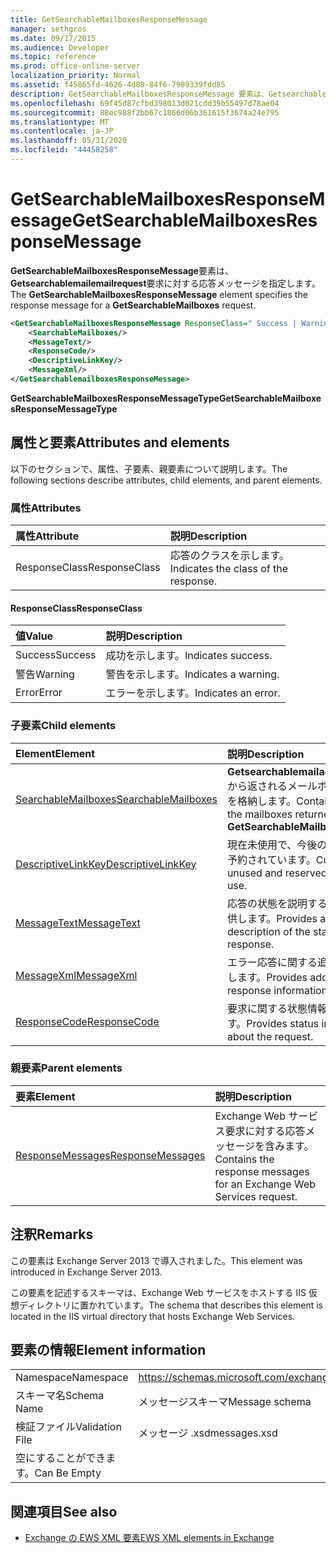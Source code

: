 ```yaml
---
title: GetSearchableMailboxesResponseMessage
manager: sethgros
ms.date: 09/17/2015
ms.audience: Developer
ms.topic: reference
ms.prod: office-online-server
localization_priority: Normal
ms.assetid: f45865fd-4626-4d80-84f6-7989339fdd85
description: GetSearchableMailboxesResponseMessage 要素は、Getsearchablemailemailrequest 要求に対する応答メッセージを指定します。
ms.openlocfilehash: 69f45d87cfbd398013d021cdd39b55497d78ae04
ms.sourcegitcommit: 88ec988f2bb67c1866d06b361615f3674a24e795
ms.translationtype: MT
ms.contentlocale: ja-JP
ms.lasthandoff: 05/31/2020
ms.locfileid: "44458258"
---
```

# <a name="getsearchablemailboxesresponsemessage"></a><span data-ttu-id="c9b3f-103">GetSearchableMailboxesResponseMessage</span><span class="sxs-lookup"><span data-stu-id="c9b3f-103">GetSearchableMailboxesResponseMessage</span></span>

<span data-ttu-id="c9b3f-104">**GetSearchableMailboxesResponseMessage**要素は、 **Getsearchablemailemailrequest**要求に対する応答メッセージを指定します。</span><span class="sxs-lookup"><span data-stu-id="c9b3f-104">The **GetSearchableMailboxesResponseMessage** element specifies the response message for a **GetSearchableMailboxes** request.</span></span> 
  
```XML
<GetSearchableMailboxesResponseMessage ResponseClass=" Success | Warning | Error ">
    <SearchableMailboxes/>
    <MessageText/>
    <ResponseCode/>
    <DescriptiveLinkKey/>
    <MessageXml/>
</GetSearchablemailboxesResponseMessage>
```

 <span data-ttu-id="c9b3f-105">**GetSearchableMailboxesResponseMessageType**</span><span class="sxs-lookup"><span data-stu-id="c9b3f-105">**GetSearchableMailboxesResponseMessageType**</span></span>
## <a name="attributes-and-elements"></a><span data-ttu-id="c9b3f-106">属性と要素</span><span class="sxs-lookup"><span data-stu-id="c9b3f-106">Attributes and elements</span></span>

<span data-ttu-id="c9b3f-107">以下のセクションで、属性、子要素、親要素について説明します。</span><span class="sxs-lookup"><span data-stu-id="c9b3f-107">The following sections describe attributes, child elements, and parent elements.</span></span>
  
### <a name="attributes"></a><span data-ttu-id="c9b3f-108">属性</span><span class="sxs-lookup"><span data-stu-id="c9b3f-108">Attributes</span></span>

|<span data-ttu-id="c9b3f-109">**属性**</span><span class="sxs-lookup"><span data-stu-id="c9b3f-109">**Attribute**</span></span>|<span data-ttu-id="c9b3f-110">**説明**</span><span class="sxs-lookup"><span data-stu-id="c9b3f-110">**Description**</span></span>|
|:-----|:-----|
|<span data-ttu-id="c9b3f-111">ResponseClass</span><span class="sxs-lookup"><span data-stu-id="c9b3f-111">ResponseClass</span></span>  <br/> |<span data-ttu-id="c9b3f-112">応答のクラスを示します。</span><span class="sxs-lookup"><span data-stu-id="c9b3f-112">Indicates the class of the response.</span></span>  <br/> |
   
#### <a name="responseclass"></a><span data-ttu-id="c9b3f-113">ResponseClass</span><span class="sxs-lookup"><span data-stu-id="c9b3f-113">ResponseClass</span></span>

|<span data-ttu-id="c9b3f-114">**値**</span><span class="sxs-lookup"><span data-stu-id="c9b3f-114">**Value**</span></span>|<span data-ttu-id="c9b3f-115">**説明**</span><span class="sxs-lookup"><span data-stu-id="c9b3f-115">**Description**</span></span>|
|:-----|:-----|
|<span data-ttu-id="c9b3f-116">Success</span><span class="sxs-lookup"><span data-stu-id="c9b3f-116">Success</span></span>  <br/> |<span data-ttu-id="c9b3f-117">成功を示します。</span><span class="sxs-lookup"><span data-stu-id="c9b3f-117">Indicates success.</span></span>  <br/> |
|<span data-ttu-id="c9b3f-118">警告</span><span class="sxs-lookup"><span data-stu-id="c9b3f-118">Warning</span></span>  <br/> |<span data-ttu-id="c9b3f-119">警告を示します。</span><span class="sxs-lookup"><span data-stu-id="c9b3f-119">Indicates a warning.</span></span>  <br/> |
|<span data-ttu-id="c9b3f-120">Error</span><span class="sxs-lookup"><span data-stu-id="c9b3f-120">Error</span></span>  <br/> |<span data-ttu-id="c9b3f-121">エラーを示します。</span><span class="sxs-lookup"><span data-stu-id="c9b3f-121">Indicates an error.</span></span>  <br/> |
   
### <a name="child-elements"></a><span data-ttu-id="c9b3f-122">子要素</span><span class="sxs-lookup"><span data-stu-id="c9b3f-122">Child elements</span></span>

|<span data-ttu-id="c9b3f-123">**Element**</span><span class="sxs-lookup"><span data-stu-id="c9b3f-123">**Element**</span></span>|<span data-ttu-id="c9b3f-124">**説明**</span><span class="sxs-lookup"><span data-stu-id="c9b3f-124">**Description**</span></span>|
|:-----|:-----|
|[<span data-ttu-id="c9b3f-125">SearchableMailboxes</span><span class="sxs-lookup"><span data-stu-id="c9b3f-125">SearchableMailboxes</span></span>](searchablemailboxes.md) <br/> |<span data-ttu-id="c9b3f-126">**Getsearchablemailaddressrequest**から返されるメールボックスの配列を格納します。</span><span class="sxs-lookup"><span data-stu-id="c9b3f-126">Contains an array of the mailboxes returned from a **GetSearchableMailboxes** request.</span></span>  <br/> |
|[<span data-ttu-id="c9b3f-127">DescriptiveLinkKey</span><span class="sxs-lookup"><span data-stu-id="c9b3f-127">DescriptiveLinkKey</span></span>](descriptivelinkkey.md) <br/> |<span data-ttu-id="c9b3f-128">現在未使用で、今後の使用のために予約されています。</span><span class="sxs-lookup"><span data-stu-id="c9b3f-128">Currently unused and reserved for future use.</span></span>  <br/> |
|[<span data-ttu-id="c9b3f-129">MessageText</span><span class="sxs-lookup"><span data-stu-id="c9b3f-129">MessageText</span></span>](messagetext.md) <br/> |<span data-ttu-id="c9b3f-130">応答の状態を説明するテキストを提供します。</span><span class="sxs-lookup"><span data-stu-id="c9b3f-130">Provides a text description of the status of the response.</span></span>  <br/> |
|[<span data-ttu-id="c9b3f-131">MessageXml</span><span class="sxs-lookup"><span data-stu-id="c9b3f-131">MessageXml</span></span>](messagexml.md) <br/> |<span data-ttu-id="c9b3f-132">エラー応答に関する追加情報を提供します。</span><span class="sxs-lookup"><span data-stu-id="c9b3f-132">Provides additional error response information.</span></span>  <br/> |
|[<span data-ttu-id="c9b3f-133">ResponseCode</span><span class="sxs-lookup"><span data-stu-id="c9b3f-133">ResponseCode</span></span>](responsecode.md) <br/> |<span data-ttu-id="c9b3f-134">要求に関する状態情報を提供します。</span><span class="sxs-lookup"><span data-stu-id="c9b3f-134">Provides status information about the request.</span></span>  <br/> |
   
### <a name="parent-elements"></a><span data-ttu-id="c9b3f-135">親要素</span><span class="sxs-lookup"><span data-stu-id="c9b3f-135">Parent elements</span></span>

|<span data-ttu-id="c9b3f-136">**要素**</span><span class="sxs-lookup"><span data-stu-id="c9b3f-136">**Element**</span></span>|<span data-ttu-id="c9b3f-137">**説明**</span><span class="sxs-lookup"><span data-stu-id="c9b3f-137">**Description**</span></span>|
|:-----|:-----|
|[<span data-ttu-id="c9b3f-138">ResponseMessages</span><span class="sxs-lookup"><span data-stu-id="c9b3f-138">ResponseMessages</span></span>](responsemessages.md) <br/> |<span data-ttu-id="c9b3f-139">Exchange Web サービス要求に対する応答メッセージを含みます。</span><span class="sxs-lookup"><span data-stu-id="c9b3f-139">Contains the response messages for an Exchange Web Services request.</span></span>  <br/> |
   
## <a name="remarks"></a><span data-ttu-id="c9b3f-140">注釈</span><span class="sxs-lookup"><span data-stu-id="c9b3f-140">Remarks</span></span>

<span data-ttu-id="c9b3f-141">この要素は Exchange Server 2013 で導入されました。</span><span class="sxs-lookup"><span data-stu-id="c9b3f-141">This element was introduced in Exchange Server 2013.</span></span>
  
<span data-ttu-id="c9b3f-142">この要素を記述するスキーマは、Exchange Web サービスをホストする IIS 仮想ディレクトリに置かれています。</span><span class="sxs-lookup"><span data-stu-id="c9b3f-142">The schema that describes this element is located in the IIS virtual directory that hosts Exchange Web Services.</span></span>
  
## <a name="element-information"></a><span data-ttu-id="c9b3f-143">要素の情報</span><span class="sxs-lookup"><span data-stu-id="c9b3f-143">Element information</span></span>

|||
|:-----|:-----|
|<span data-ttu-id="c9b3f-144">Namespace</span><span class="sxs-lookup"><span data-stu-id="c9b3f-144">Namespace</span></span>  <br/> |https://schemas.microsoft.com/exchange/services/2006/messages  <br/> |
|<span data-ttu-id="c9b3f-145">スキーマ名</span><span class="sxs-lookup"><span data-stu-id="c9b3f-145">Schema Name</span></span>  <br/> |<span data-ttu-id="c9b3f-146">メッセージスキーマ</span><span class="sxs-lookup"><span data-stu-id="c9b3f-146">Message schema</span></span>  <br/> |
|<span data-ttu-id="c9b3f-147">検証ファイル</span><span class="sxs-lookup"><span data-stu-id="c9b3f-147">Validation File</span></span>  <br/> |<span data-ttu-id="c9b3f-148">メッセージ .xsd</span><span class="sxs-lookup"><span data-stu-id="c9b3f-148">messages.xsd</span></span>  <br/> |
|<span data-ttu-id="c9b3f-149">空にすることができます。</span><span class="sxs-lookup"><span data-stu-id="c9b3f-149">Can Be Empty</span></span>  <br/> ||
   
## <a name="see-also"></a><span data-ttu-id="c9b3f-150">関連項目</span><span class="sxs-lookup"><span data-stu-id="c9b3f-150">See also</span></span>



- [<span data-ttu-id="c9b3f-151">Exchange の EWS XML 要素</span><span class="sxs-lookup"><span data-stu-id="c9b3f-151">EWS XML elements in Exchange</span></span>](ews-xml-elements-in-exchange.md)

